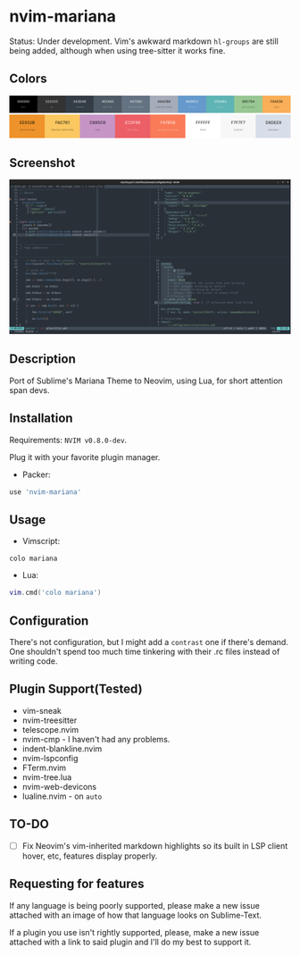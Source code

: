 # nvim-mariana

Status: Under development. Vim's awkward markdown `hl-groups` are still being added, although when using tree-sitter it works fine.

## Colors

![](./assets/palette1.png)
![](./assets/palette2.png)

## Screenshot

![](./assets/nvim-mariana.png)

## Description

Port of Sublime's Mariana Theme to Neovim, using Lua, for short attention span devs.

## Installation

Requirements: `NVIM v0.8.0-dev`.

Plug it with your favorite plugin manager.

- Packer:

```lua
use 'nvim-mariana'
```

## Usage

- Vimscript:

```vim
colo mariana
```

- Lua:

```lua
vim.cmd('colo mariana')
```

## Configuration

There's not configuration, but I might add a `contrast` one if there's demand. One shouldn't spend too much time tinkering with their .rc files instead of writing code.

## Plugin Support(Tested)

- vim-sneak
- nvim-treesitter
- telescope.nvim
- nvim-cmp - I haven't had any problems.
- indent-blankline.nvim
- nvim-lspconfig
- FTerm.nvim
- nvim-tree.lua
- nvim-web-devicons
- lualine.nvim - on `auto`

## TO-DO

- [ ] Fix Neovim's vim-inherited markdown highlights so its built in LSP client hover, etc, features display properly.

## Requesting for features

If any language is being poorly supported, please make a new issue attached with an image of how that language looks on Sublime-Text.

If a plugin you use isn't rightly supported, please, make a new issue attached with a link to said plugin and I'll do my best to support it.
